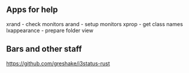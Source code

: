 ## Apps for help
xrand - check monitors
arand - setup monitors
xprop - get class names
lxappearance - prepare folder view

## Bars and other staff

https://github.com/greshake/i3status-rust

